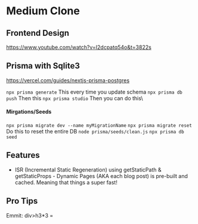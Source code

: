# Medium Clone

## Frontend Design
https://www.youtube.com/watch?v=I2dcpatq54o&t=3822s

## Prisma with Sqlite3
https://vercel.com/guides/nextjs-prisma-postgres

``` npx prisma generate ``` This every time you update schema
``` npx prisma db push ```  Then this
``` npx prisma studio ```   Then you can do this\

#### Mirgations/Seeds
``` npx prisma migrate dev --name myMigrationName ```
``` npx prisma migrate reset ``` Do this to reset the entire DB
``` node prisma/seeds/clean.js ``` 
``` npx prisma db seed ``` 

## Features
- ISR (Incremental Static Regeneration) using getStaticPath & getStaticProps - Dynamic Pages (AKA each blog post) is pre-built and cached. Meaning that things a super fast!


## Pro Tips
Emmit:
div>h3*3 = 
     <div>
          <h3></h3>
          <h3></h3>
          <h3></h3>
        </div>